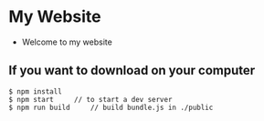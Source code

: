 # My Website
* Welcome to my website
## If you want to download on your computer
	$ npm install
	$ npm start		// to start a dev server
	$ npm run build		// build bundle.js in ./public

